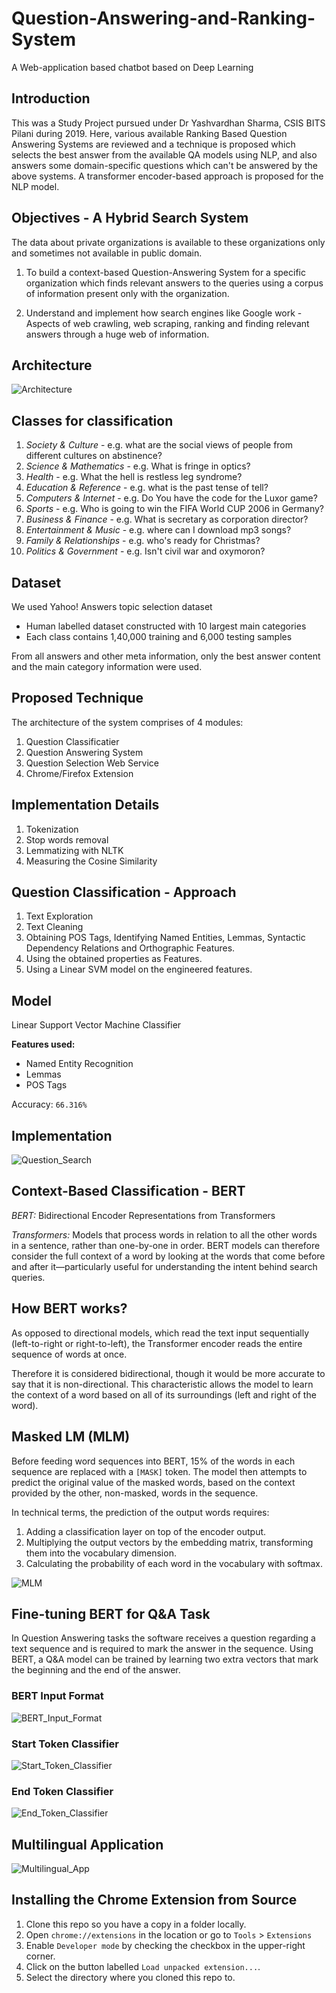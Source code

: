 # Question-Answering-and-Ranking-System
A Web-application based chatbot based on Deep Learning 

## Introduction

This was a Study Project pursued under Dr Yashvardhan Sharma, CSIS BITS Pilani during 2019. Here, various available Ranking Based Question Answering Systems are reviewed and a technique is proposed which selects the best answer from the available QA models using NLP, and also answers some domain-specific questions which can't be answered by the above systems. A transformer encoder-based approach is proposed for the NLP model.

## Objectives - A Hybrid Search System

The data about private organizations is available to these organizations only and sometimes not available in public domain.

1. To build a context-based Question-Answering System for a specific organization which finds relevant answers to the queries using a corpus of information present only with the organization.

2. Understand and implement how search engines like Google work - Aspects of web crawling, web scraping, ranking and finding relevant answers through a huge web of information.

## Architecture

![Architecture](./Images/Architecture.png?raw=true "Architecture")

## Classes for classification

1. *Society & Culture* - e.g. what are the social views of people from different cultures on abstinence? 
2. *Science & Mathematics* - e.g. What is fringe in optics? 
3. *Health* - e.g. What the hell is restless leg syndrome? 
4. *Education & Reference* - e.g. what is the past tense of tell? 
5. *Computers & Internet* - e.g. Do You have the code for the Luxor game? 
6. *Sports* - e.g. Who is going to win the FIFA World CUP 2006 in Germany? 
7. *Business & Finance* - e.g. What is secretary as corporation director? 
8. *Entertainment & Music* - e.g. where can I download mp3 songs? 
9. *Family & Relationships* - e.g. who's ready for Christmas? 
10. *Politics & Government* - e.g. Isn't civil war and oxymoron?


## Dataset

We used Yahoo! Answers topic selection dataset
  - Human labelled dataset constructed with 10 largest main categories
  - Each class contains 1,40,000 training and 6,000 testing samples

From all answers and other meta information, only the best answer content and the main category information were used.

## Proposed Technique

The architecture of the system comprises of 4 modules:

1. Question Classificatier
2. Question Answering System
3. Question Selection Web Service
4. Chrome/Firefox Extension

## Implementation Details

1. Tokenization
2. Stop words removal 
3. Lemmatizing with NLTK 
4. Measuring the Cosine Similarity 

## Question Classification - Approach

1. Text Exploration
2. Text Cleaning
3. Obtaining POS Tags, Identifying Named Entities, Lemmas, Syntactic Dependency Relations and Orthographic Features.
4. Using the obtained properties as Features.
5. Using a Linear SVM model on the engineered features.

## Model

Linear Support Vector Machine Classifier

**Features used:** 
  - Named Entity Recognition
  - Lemmas
  - POS Tags

Accuracy: `66.316%`

## Implementation

![Question_Search](./Images/Question_Search.png?raw=true "Question_Search")

## Context-Based Classification - BERT

*BERT:* Bidirectional Encoder Representations from Transformers

*Transformers:* Models that process words in relation to all the other words in a sentence, rather than one-by-one in order. BERT models can therefore consider the full context of a word by looking at the words that come before and after it—particularly useful for understanding the intent behind search queries.

## How BERT works?

As opposed to directional models, which read the text input sequentially (left-to-right or right-to-left), the Transformer encoder reads the entire sequence of words at once.

Therefore it is considered bidirectional, though it would be more accurate to say that it is non-directional. This characteristic allows the model to learn the context of a word based on all of its surroundings (left and right of the word).

## Masked LM (MLM)

Before feeding word sequences into BERT, 15% of the words in each sequence are replaced with a `[MASK]` token. The model then attempts to predict the original value of the masked words, based on the context provided by the other, non-masked, words in the sequence. 

In technical terms, the prediction of the output words requires:
1. Adding a classification layer on top of the encoder output.
2. Multiplying the output vectors by the embedding matrix, transforming them into the vocabulary dimension.
3. Calculating the probability of each word in the vocabulary with softmax.

![MLM](./Images/MLM.png?raw=true "MLM")

## Fine-tuning BERT for Q&A Task

In Question Answering tasks the software receives a question regarding a text sequence and is required to mark the answer in the sequence. Using BERT, a Q&A model can be trained by learning two extra vectors that mark the beginning and the end of the answer.

### BERT Input Format

![BERT_Input_Format](./Images/BERT_Input_Format.png?raw=true "BERT_Input_Format")

### Start Token Classifier

![Start_Token_Classifier](./Images/Start_Token_Classifier.png?raw=true "Start_Token_Classifier")

### End Token Classifier

![End_Token_Classifier](./Images/End_Token_Classifier.png?raw=true "End_Token_Classifier")


## Multilingual Application

![Multilingual_App](./Images/Multilingual_App.png?raw=true "Multilingual_App")


## Installing the Chrome Extension from Source

1. Clone this repo so you have a copy in a folder locally.
2. Open `chrome://extensions` in the location or go to `Tools` > `Extensions`
3. Enable `Developer mode` by checking the checkbox in the upper-right corner.
4. Click on the button labelled `Load unpacked extension...`.
5. Select the directory where you cloned this repo to.

